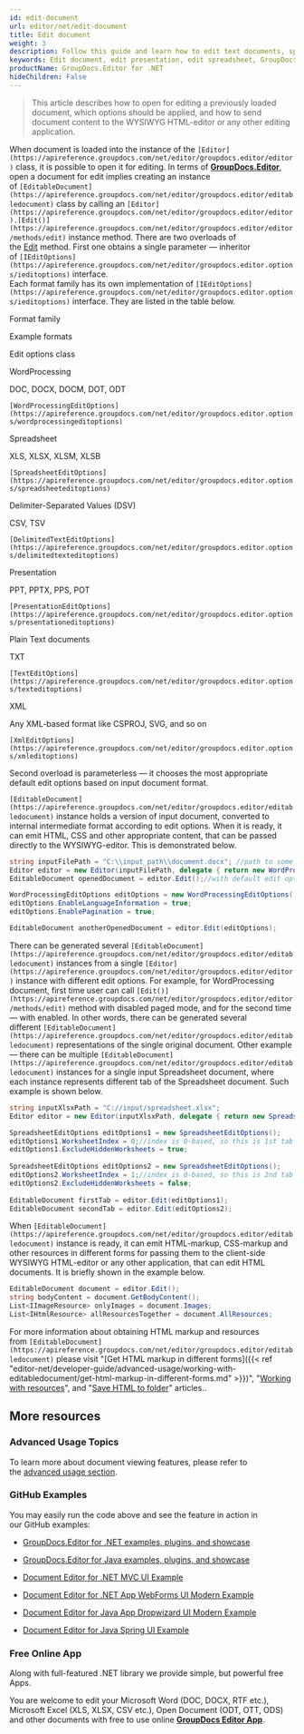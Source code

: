 ```yaml
---
id: edit-document
url: editor/net/edit-document
title: Edit document
weight: 3
description: Follow this guide and learn how to edit text documents, spreadsheets and presentations using GroupDocs.Editor for .NET API features.
keywords: Edit document, edit presentation, edit spreadsheet, GroupDocs.Editor
productName: GroupDocs.Editor for .NET
hideChildren: False
---
```

> This article describes how to open for editing a previously loaded document, which options should be applied, and how to send document content to the WYSIWYG HTML-editor or any other editing application.

When document is loaded into the instance of the `[Editor](https://apireference.groupdocs.com/net/editor/groupdocs.editor/editor)` class, it is possible to open it for editing. In terms of [**GroupDocs.Editor**](https://products.groupdocs.com/editor/net), open a document for edit implies creating an instance of `[EditableDocument](https://apireference.groupdocs.com/net/editor/groupdocs.editor/editabledocument)` class by calling an `[Editor](https://apireference.groupdocs.com/net/editor/groupdocs.editor/editor).[Edit()](https://apireference.groupdocs.com/net/editor/groupdocs.editor/editor/methods/edit)` instance method. There are two overloads of the [Edit](https://apireference.groupdocs.com/net/editor/groupdocs.editor/editor/methods/edit) method. First one obtains a single parameter — inheritor of `[IEditOptions](https://apireference.groupdocs.com/net/editor/groupdocs.editor.options/ieditoptions)` interface.  
Each format family has its own implementation of `[IEditOptions](https://apireference.groupdocs.com/net/editor/groupdocs.editor.options/ieditoptions)` interface. They are listed in the table below.

Format family

Example formats

Edit options class

WordProcessing

DOC, DOCX, DOCM, DOT, ODT

`[WordProcessingEditOptions](https://apireference.groupdocs.com/net/editor/groupdocs.editor.options/wordprocessingeditoptions)`

Spreadsheet

XLS, XLSX, XLSM, XLSB

`[SpreadsheetEditOptions](https://apireference.groupdocs.com/net/editor/groupdocs.editor.options/spreadsheeteditoptions)`

Delimiter-Separated Values (DSV)

CSV, TSV

`[DelimitedTextEditOptions](https://apireference.groupdocs.com/net/editor/groupdocs.editor.options/delimitedtexteditoptions)`

Presentation

PPT, PPTX, PPS, POT

`[PresentationEditOptions](https://apireference.groupdocs.com/net/editor/groupdocs.editor.options/presentationeditoptions)`

Plain Text documents

TXT

`[TextEditOptions](https://apireference.groupdocs.com/net/editor/groupdocs.editor.options/texteditoptions)`

XML

Any XML-based format like CSPROJ, SVG, and so on

`[XmlEditOptions](https://apireference.groupdocs.com/net/editor/groupdocs.editor.options/xmleditoptions)`

Second overload is parameterless — it chooses the most appropriate default edit options based on input document format.

`[EditableDocument](https://apireference.groupdocs.com/net/editor/groupdocs.editor/editabledocument)` instance holds a version of input document, converted to internal intermediate format according to edit options. When it is ready, it can emit HTML, CSS and other appropriate content, that can be passed directly to the WYSIWYG-editor. This is demonstrated below.

```csharp
string inputFilePath = "C:\\input_path\\document.docx"; //path to some document
Editor editor = new Editor(inputFilePath, delegate { return new WordProcessingLoadOptions(); });
EditableDocument openedDocument = editor.Edit();//with default edit options

WordProcessingEditOptions editOptions = new WordProcessingEditOptions();
editOptions.EnableLanguageInformation = true;
editOptions.EnablePagination = true;

EditableDocument anotherOpenedDocument = editor.Edit(editOptions);
```

There can be generated several `[EditableDocument](https://apireference.groupdocs.com/net/editor/groupdocs.editor/editabledocument)` instances from a single `[Editor](https://apireference.groupdocs.com/net/editor/groupdocs.editor/editor)` instance with different edit options. For example, for WordProcessing document, first time user can call `[Edit()](https://apireference.groupdocs.com/net/editor/groupdocs.editor/editor/methods/edit)` method with disabled paged mode, and for the second time — with enabled. In other words, there can be generated several different `[EditableDocument](https://apireference.groupdocs.com/net/editor/groupdocs.editor/editabledocument)` representations of the single original document. Other example — there can be multiple `[EditableDocument](https://apireference.groupdocs.com/net/editor/groupdocs.editor/editabledocument)` instances for a single input Spreadsheet document, where each instance represents different tab of the Spreadsheet document. Such example is shown below.

```csharp
string inputXlsxPath = "C://input/spreadsheet.xlsx";
Editor editor = new Editor(inputXlsxPath, delegate { return new SpreadsheetLoadOptions(); });

SpreadsheetEditOptions editOptions1 = new SpreadsheetEditOptions();
editOptions1.WorksheetIndex = 0;//index is 0-based, so this is 1st tab
editOptions1.ExcludeHiddenWorksheets = true;
 
SpreadsheetEditOptions editOptions2 = new SpreadsheetEditOptions();
editOptions2.WorksheetIndex = 1;//index is 0-based, so this is 2nd tab
editOptions2.ExcludeHiddenWorksheets = false;
 
EditableDocument firstTab = editor.Edit(editOptions1);
EditableDocument secondTab = editor.Edit(editOptions2);
```

When `[EditableDocument](https://apireference.groupdocs.com/net/editor/groupdocs.editor/editabledocument)` instance is ready, it can emit HTML-markup, CSS-markup and other resources in different forms for passing them to the client-side WYSIWYG HTML-editor or any other application, that can edit HTML documents. It is briefly shown in the example below.

```csharp
EditableDocument document = editor.Edit();
string bodyContent = document.GetBodyContent();
List<IImageResource> onlyImages = document.Images;
List<IHtmlResource> allResourcesTogether = document.AllResources;
```

For more information about obtaining HTML markup and resources from `[EditableDocument](https://apireference.groupdocs.com/net/editor/groupdocs.editor/editabledocument)` please visit "[Get HTML markup in different forms]({{< ref "editor-net/developer-guide/advanced-usage/working-with-editabledocument/get-html-markup-in-different-forms.md" >}})", "[Working with resources](https://docs.groupdocs.com/display/editornet/Working+with+resources)", and "[Save HTML to folder](https://docs.groupdocs.com/display/editornet/Save+HTML+to+folder)" articles..

## More resources

### Advanced Usage Topics

To learn more about document viewing features, please refer to the [advanced usage section](Advanced%2Busage.html).

### GitHub Examples

You may easily run the code above and see the feature in action in our GitHub examples:

*   [GroupDocs.Editor for .NET examples, plugins, and showcase](https://github.com/groupdocs-editor/GroupDocs.Editor-for-.NET)
    
*   [GroupDocs.Editor for Java examples, plugins, and showcase](https://github.com/groupdocs-editor/GroupDocs.Editor-for-Java)
    
*   [Document Editor for .NET MVC UI Example](https://github.com/groupdocs-editor/GroupDocs.Editor-for-.NET-MVC)
    
*   [Document Editor for .NET App WebForms UI Modern Example](https://github.com/groupdocs-editor/GroupDocs.Editor-for-.NET-WebForms)
    
*   [Document Editor for Java App Dropwizard UI Modern Example](https://github.com/groupdocs-editor/GroupDocs.Editor-for-Java-Dropwizard)
    
*   [Document Editor for Java Spring UI Example](https://github.com/groupdocs-editor/GroupDocs.Editor-for-Java-Spring)
    

### Free Online App

Along with full-featured .NET library we provide simple, but powerful free Apps.

You are welcome to edit your Microsoft Word (DOC, DOCX, RTF etc.), Microsoft Excel (XLS, XLSX, CSV etc.), Open Document (ODT, OTT, ODS) and other documents with free to use online **[GroupDocs Editor App](https://products.groupdocs.app/editor)**.
